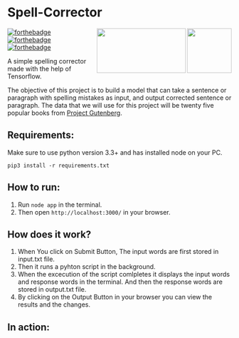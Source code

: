 # Spell-Corrector

[<img src="https://www.tensorflow.org/images/tf_logo_transp.png" align="right" width="100" height ="100">](#)
[<img src="https://www.python.org/static/img/python-logo.png" align="right" width="200" height="100">](#)
[![forthebadge](http://forthebadge.com/images/badges/made-with-python.svg)](http://forthebadge.com)
[![forthebadge](http://forthebadge.com/images/badges/uses-js.svg)](http://forthebadge.com)
[![forthebadge](https://forthebadge.com/images/badges/built-with-love.svg)](http://forthebadge.com)

A simple spelling corrector made with the help of Tensorflow.

The objective of this project is to build a model that can take a sentence or paragraph with spelling mistakes as input, and output corrected sentence or paragraph. The data that we will use for this project will be twenty five popular books from [Project Gutenberg](http://www.gutenberg.org/).

## Requirements:
Make sure to use python version 3.3+ and has installed node on your PC.
```
pip3 install -r requirements.txt
```

## How to run:

1. Run ```node app``` in the terminal.
2. Then open ```http://localhost:3000/``` in your browser.

## How does it work?

1. When You click on Submit Button, The input words are first stored in input.txt file.
2. Then it runs a pyhton script in the background.
3. When the excecution of the script comlpletes it displays the input words and response words in the terminal. And then the response words are stored in output.txt file. 
4. By clicking on the Output Button in your browser you can view the results and the changes.

## In action:

